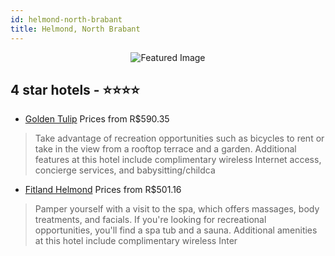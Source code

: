 ```yaml
---
id: helmond-north-brabant
title: Helmond, North Brabant
---
```


<center><img src="https://i.travelapi.com/hotels/2000000/1800000/1797900/1797835/76256c85_z.jpg" alt="Featured Image" /></center>


##  4 star hotels - ⭐️⭐️⭐️⭐️

-    [Golden Tulip](https://us.hurb.com/hotels/helmond/golden-tulip-JNP-JP830021?cmp=18055) Prices from R$590.35
   > Take advantage of recreation opportunities such as bicycles to rent or take in the view from a rooftop terrace and a garden. Additional features at this hotel include complimentary wireless Internet access, concierge services, and babysitting/childca
-    [Fitland Helmond](https://us.hurb.com/hotels/helmond/fitland-helmond-JNP-JP136269?cmp=18055) Prices from R$501.16
   > Pamper yourself with a visit to the spa, which offers massages, body treatments, and facials. If you're looking for recreational opportunities, you'll find a spa tub and a sauna. Additional amenities at this hotel include complimentary wireless Inter

